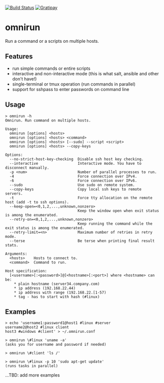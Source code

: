 [![Build Status](https://travis-ci.org/rpodgorny/unionfs-fuse.svg?branch=master)](https://travis-ci.org/rpodgorny/unionfs-fuse)
[![Gratipay](http://img.shields.io/gratipay/rpodgorny.svg)](https://gratipay.com/rpodgorny/)

# omnirun

Run a command or a scripts on multiple hosts.

## Features

- run simple commands or entire scripts
- interactive and non-interactive mode (this is what salt, ansible and other don't have!)
- single-terminal or tmux operation (run commands in parallel)
- support for sshpass to enter passwords on command line

## Usage

```
> omnirun -h
Omnirun. Run command on multiple hosts.

Usage:
  omnirun [options] <hosts>
  omnirun [options] <hosts> <command>
  omnirun [options] <hosts> [--sudo] --script <script>
  omnirun [options] <hosts> --copy-keys

Options:
  --no-strict-host-key-checking  Disable ssh host key checking.
  --interactive                  Interactive mode. You have to disconnect manually.
  -p <num>                       Number of parallel processes to run.
  -4                             Force connection over IPv4.
  -6                             Force connection over IPv6.
  --sudo                         Use sudo on remote system.
  --copy-keys                    Copy local ssh keys to remote servers.
  -t                             Force tty allocation on the remote host (add -t to ssh options).
  --keep-open=<0,1,2,...,unknown,nonzero>
                                 Keep the window open when exit status is among the enumerated.
  --retry-on=<0,1,2,...,unknown,nonzero>
                                 Keep running the command while the exit status is among the enumerated.
  --retry-limit=<n>              Maximum number of retries in retry mode.
  --terse                        Be terse when printing final result stats.

Arguments:
  <hosts>    Hosts to connect to.
  <command>  Command to run.

Host specification:
  [<username>[:<password>]@]<hostname>[:<port>] where <hostname> can be:
    * plain hostname (server34.company.com)
    * ip address (192.168.22.44)
    * ip address with range (192.168.22.[1-57)
    * tag - has to start with hash (#linux)
```

## Examples

```
> echo 'username1:password1@host1 #linux #server
username2@host2 #linux client
host3 #windows #client' > ~/.omnirun.conf

> omnirun \#linux 'uname -a'
(asks you for username and password if needed)

> omnirun \#client 'ls /'

> omnirun \#linux -p 10 'sudo apt-get update'
(runs tasks in parallel)

```

...TBD: add more examples
